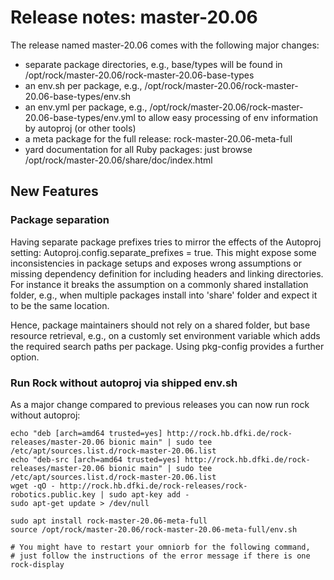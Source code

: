 # Release notes: master-20.06

The release named master-20.06 comes with the following major changes:

- separate package directories, e.g., base/types will be found in
/opt/rock/master-20.06/rock-master-20.06-base-types
- an env.sh per package, e.g., /opt/rock/master-20.06/rock-master-20.06-base-types/env.sh
- an env.yml per package, e.g., /opt/rock/master-20.06/rock-master-20.06-base-types/env.yml to allow easy processing of env information by autoproj (or other tools)
- a meta package for the full release: rock-master-20.06-meta-full
- yard documentation for all Ruby packages: just browse /opt/rock/master-20.06/share/doc/index.html

## New Features

### Package separation
Having separate package prefixes tries to mirror the effects of the Autoproj setting: Autoproj.config.separate_prefixes = true.
This might expose some inconsistencies in package setups and exposes wrong assumptions or missing dependency definition for including headers and linking directories.
For instance it breaks the assumption on a commonly shared installation folder, e.g., when multiple packages install into 'share' folder and expect it to be the same location.

Hence, package maintainers should not rely on a shared folder, but base resource retrieval, e.g., on a customly set environment variable which adds the required search paths per package. Using pkg-config provides a further option.

### Run Rock without autoproj via shipped env.sh
As a major change compared to previous releases you can now run rock without autoproj:
```
echo "deb [arch=amd64 trusted=yes] http://rock.hb.dfki.de/rock-releases/master-20.06 bionic main" | sudo tee /etc/apt/sources.list.d/rock-master-20.06.list
echo "deb-src [arch=amd64 trusted=yes] http://rock.hb.dfki.de/rock-releases/master-20.06 bionic main" | sudo tee /etc/apt/sources.list.d/rock-master-20.06.list
wget -qO - http://rock.hb.dfki.de/rock-releases/rock-robotics.public.key | sudo apt-key add -
sudo apt-get update > /dev/null

sudo apt install rock-master-20.06-meta-full
source /opt/rock/master-20.06/rock-master-20.06-meta-full/env.sh

# You might have to restart your omniorb for the following command,
# just follow the instructions of the error message if there is one
rock-display
```
